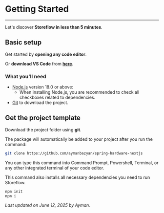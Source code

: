 # Getting Started

---

Let's discover **Storeflow in less than 5 minutes**.

## Basic setup

Get started by **opening any code editor**.

Or **download VS Code** from **[here](https://code.visualstudio.com/)**.

### What you'll need

- [Node.js](https://nodejs.org/en/download/) version 18.0 or above:
  - When installing Node.js, you are recommended to check all checkboxes related to dependencies.
- [Git](https://git-scm.com/) to download the project.

## Get the project template

Download the project folder using **git**.

The package will automatically be added to your project after you run the command:

```bash
git clone https://github.com/aymanbazyan/spring-hardware-nextjs
```

You can type this command into Command Prompt, Powershell, Terminal, or any other integrated terminal of your code editor.

This command also installs all necessary dependencies you need to run Storeflow.

```bash
npm init
npm i
```

_Last updated on June 12, 2025 by Ayman._
